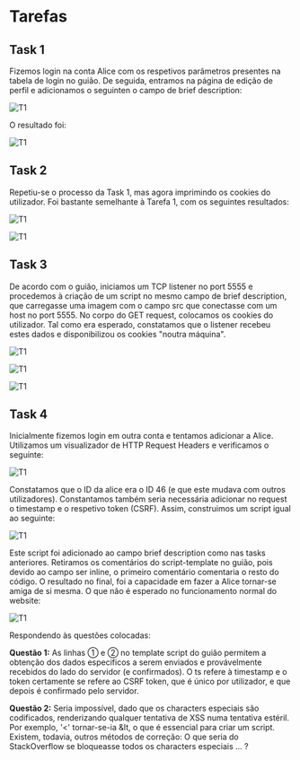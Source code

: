 # Tarefas #

## Task 1

Fizemos login na conta Alice com os respetivos parâmetros presentes na tabela de login no guião. De seguida, entramos na página de edição de perfil e adicionamos o seguinten o campo de brief description:

![T1](images/XSS_T1_Setup.png)

O resultado foi:

![T1](images/XSS_T1_Result.png)

## Task 2

Repetiu-se o processo da Task 1, mas agora imprimindo os cookies do utilizador. Foi bastante semelhante à Tarefa 1, com os seguintes resultados:

![T1](images/XSS_T2_Setup.png)

![T1](images/XSS_T2_Result.png)

## Task 3

De acordo com o guião, iniciamos um TCP listener no port 5555 e procedemos à criação de um script no mesmo campo de brief description, que carregasse uma imagem com o campo src que conectasse com um host no port 5555. No corpo do GET request, colocamos os cookies do utilizador. Tal como era esperado, constatamos que o listener recebeu estes dados e disponibilizou os cookies "noutra máquina".

![T1](images/XSS_T3_OpenListener.png)

![T1](images/XSS_T3_Setup.png)

![T1](images/XSS_T3_Result.png)

## Task 4

Inicialmente fizemos login em outra conta e tentamos adicionar a Alice. Utilizamos um visualizador de HTTP Request Headers e verificamos o seguinte:

![T1](images/XSS_T4_Check.png)

Constatamos que o ID da alice era o ID 46 (e que este mudava com outros utilizadores). Constantamos também seria necessária adicionar no request o timestamp e o respetivo token (CSRF). Assim, construimos um script igual ao seguinte:

![T1](images/XSS_T4_Setup.png)

Este script foi adicionado ao campo brief description como nas tasks anteriores. Retiramos os comentários do script-template no guião, pois devido ao campo ser inline, o primeiro comentário comentaria o resto do código. O resultado no final, foi a capacidade em fazer a Alice tornar-se amiga de si mesma. O que não é esperado no funcionamento normal do website:

![T1](images/XSS_T4_Result.png)

Respondendo às questões colocadas:

**Questão 1:** As linhas ➀ e ➁ no template script do guião permitem a obtenção dos dados especificos a serem enviados e provávelmente recebidos do lado do servidor (e confirmados). O ts refere à timestamp e o token certamente se refere ao CSRF token, que é único por utilizador, e que depois é confirmado pelo servidor.

**Questão 2:** Seria impossível, dado que os characters especiais são codificados, renderizando qualquer tentativa de XSS numa tentativa estéril. Por exemplo, '<' tornar-se-ia &lt, o que é essencial para criar um script. Existem, todavia, outros métodos de correção: O que seria do StackOverflow se bloqueasse todos os characters especiais ... ? 
